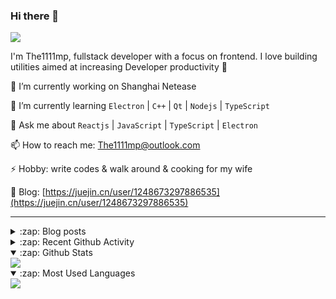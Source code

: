 ### Hi there 👋

![](https://komarev.com/ghpvc/?username=1111mp&color=green)

I'm The1111mp, fullstack developer with a focus on frontend. I love building utilities aimed at increasing Developer productivity 🙌

🔭 I’m currently working on Shanghai Netease

🌱 I’m currently learning `Electron` | `C++` | `Qt` | `Nodejs` | `TypeScript`

💬 Ask me about `Reactjs` | `JavaScript` | `TypeScript` | `Electron`

📫 How to reach me: <a href="mailto:The1111mp@outlook.com">The1111mp@outlook.com</a>

⚡ Hobby: write codes & walk around & cooking for my wife

📖 Blog: [https://juejin.cn/user/1248673297886535](https://juejin.cn/user/1248673297886535)

***

<details>
  <summary>:zap: Blog posts</summary>

  - [使用 nvm-desktop 轻松安装和管理多个 node 版本](https://juejin.cn/post/7267791228872179727)
  - [Electron 中集成 SQLite3 数据库的最佳实践](https://juejin.cn/post/7202807471881306172)
  - [从0开发IM，单聊群聊在线离线消息以及消息的已读未读功能](https://juejin.cn/post/7202583557751865401)
  - [Electron（网页）中实现接近微信消息发送体验的消息输入框及界面](https://juejin.cn/post/7252505446396575781)
  - [Qt中基于QWebEngineView和QWebChannel实现与web的交互](https://juejin.cn/post/7238423148555501629)
</details>

<details>
  <summary>:zap: Recent Github Activity</summary>

  <!--START_SECTION:activity-->
1. 🔒 Closed issue [#18](https://github.com/1111mp/nvm-desktop/issues/18) in [1111mp/nvm-desktop](https://github.com/1111mp/nvm-desktop)
2. 🔒 Closed issue [#15](https://github.com/1111mp/nvm-desktop/issues/15) in [1111mp/nvm-desktop](https://github.com/1111mp/nvm-desktop)
3. 🗣 Commented on [#15](https://github.com/1111mp/nvm-desktop/issues/15#issuecomment-1818505955) in [1111mp/nvm-desktop](https://github.com/1111mp/nvm-desktop)
4. 🗣 Commented on [#16](https://github.com/1111mp/nvm-desktop/issues/16#issuecomment-1818245092) in [1111mp/nvm-desktop](https://github.com/1111mp/nvm-desktop)
5. 🔒 Closed issue [#16](https://github.com/1111mp/nvm-desktop/issues/16) in [1111mp/nvm-desktop](https://github.com/1111mp/nvm-desktop)
6. 🗣 Commented on [#12](https://github.com/1111mp/nvm-desktop/issues/12#issuecomment-1818244630) in [1111mp/nvm-desktop](https://github.com/1111mp/nvm-desktop)
7. 🔒 Closed issue [#12](https://github.com/1111mp/nvm-desktop/issues/12) in [1111mp/nvm-desktop](https://github.com/1111mp/nvm-desktop)
8. 🗣 Commented on [#17](https://github.com/1111mp/nvm-desktop/issues/17#issuecomment-1818244184) in [1111mp/nvm-desktop](https://github.com/1111mp/nvm-desktop)
9. 🔒 Closed issue [#17](https://github.com/1111mp/nvm-desktop/issues/17) in [1111mp/nvm-desktop](https://github.com/1111mp/nvm-desktop)
10. 🔒 Closed issue [#19](https://github.com/1111mp/nvm-desktop/issues/19) in [1111mp/nvm-desktop](https://github.com/1111mp/nvm-desktop)
  <!--END_SECTION:activity-->
</details>

<details open>
  <summary>:zap: Github Stats</summary>

  <img align="center" src="https://github-readme-stats-sigma-five.vercel.app/api?username=1111mp&show_icons=true&hide_border=true&theme=gruvbox" />
</details>

<details open>
  <summary>:zap: Most Used Languages</summary>

  <img align="center" src="https://github-readme-stats-sigma-five.vercel.app/api/top-langs/?username=1111mp&layout=compact&show_icons=true&hide_border=true&theme=gruvbox" />
</details>


<!--
**1111mp/1111mp** is a ✨ _special_ ✨ repository because its `README.md` (this file) appears on your GitHub profile.

Here are some ideas to get you started:

- 🔭 I’m currently working on ...
- 🌱 I’m currently learning ...
- 👯 I’m looking to collaborate on ...
- 🤔 I’m looking for help with ...
- 💬 Ask me about ...
- 📫 How to reach me: ...
- 😄 Pronouns: ...
- ⚡ Fun fact: ...
-->
